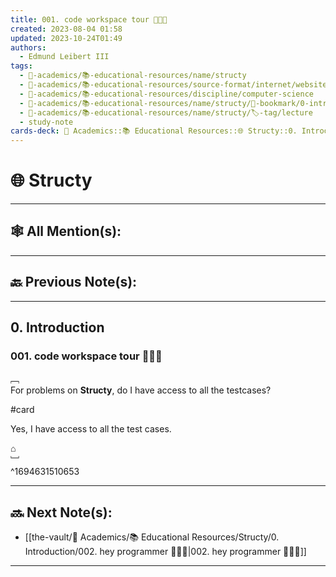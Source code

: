 ```yaml
---
title: 001. code workspace tour 👨🏻‍🏫
created: 2023-08-04 01:58
updated: 2023-10-24T01:49
authors:
  - Edmund Leibert III
tags:
  - 🔴-academics/📚-educational-resources/name/structy
  - 🔴-academics/📚-educational-resources/source-format/internet/website
  - 🔴-academics/📚-educational-resources/discipline/computer-science
  - 🔴-academics/📚-educational-resources/name/structy/🔖-bookmark/0-introduction/001-code-workspace-tour-👨🏻‍🏫
  - 🔴-academics/📚-educational-resources/name/structy/🏷️-tag/lecture
  - study-note
cards-deck: 🔴 Academics::📚 Educational Resources::🌐 Structy::0. Introduction::001. code workspace tour 👨🏻‍🏫
---
```


# 🌐 Structy

---

## 🕸️ All Mention(s): 

---

## 🔙 Previous Note(s):

---

## 0. Introduction

### 001. code workspace tour 👨🏻‍🏫

﹇<br>
For problems on **Structy**, do I have access to all the testcases?

#card 

Yes, I have access to all the test cases.

⌂
<br>﹈<br>^1694631510653


---

## 🔜 Next Note(s):
- [[the-vault/🔴 Academics/📚 Educational Resources/Structy/0. Introduction/002. hey programmer 🧑🏽‍💻|002. hey programmer 🧑🏽‍💻]]

---

